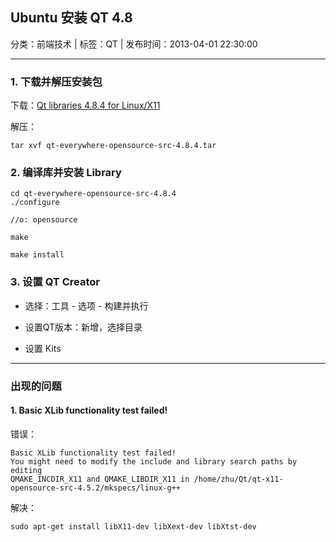 ## Ubuntu 安装 QT 4.8

分类：前端技术 | 标签：QT | 发布时间：2013-04-01 22:30:00

___

### 1. 下载并解压安装包

下载：[Qt libraries 4.8.4 for Linux/X11](http://releases.qt-project.org/qt4/source/qt-everywhere-opensource-src-4.8.4.tar.gz)

解压：

	tar xvf qt-everywhere-opensource-src-4.8.4.tar
	
### 2. 编译库并安装 Library

	cd qt-everywhere-opensource-src-4.8.4
	./configure
	
	//o: opensource
	
	make
	
	make install
	
### 3. 设置 QT Creator

* 选择：工具 - 选项 - 构建并执行

* 设置QT版本：新增，选择目录

* 设置 Kits

___

### 出现的问题

#### 1. Basic XLib functionality test failed!

错误：

	Basic XLib functionality test failed!
	You might need to modify the include and library search paths by editing
	QMAKE_INCDIR_X11 and QMAKE_LIBDIR_X11 in /home/zhu/Qt/qt-x11-opensource-src-4.5.2/mkspecs/linux-g++
	
解决：

	sudo apt-get install libX11-dev libXext-dev libXtst-dev
	
